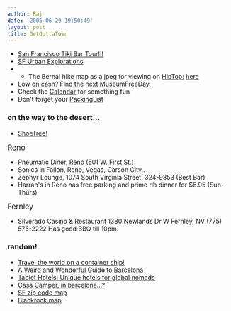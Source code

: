 ```yaml
---
author: Raj
date: '2005-06-29 19:50:49'
layout: post
title: GetOuttaTown
---
```


* [San Francisco Tiki Bar Tour!!!](http://www.tikinews.com/suck/paradise.html)
* [SF Urban Explorations](http://offbeat.8m.net/Urban.html)
* * The Bernal hike map as a jpeg for viewing on [HipTop:](HipTop:.html) <a href="http://hyperreal.org/~rkumar/rtx/uploads/Bernal.jpg">here</a>
* Low on cash? Find the next [MuseumFreeDay](MuseumFreeDay.html)
* Check the [Calendar](Calendar.html) for something fun
* Don't forget your [PackingList](PackingList.html)

### on the way to the desert...

* [ShoeTree!](http://www.roadsideamerica.com/set/shoetrees.html)

<big>Reno</big>

* Pneumatic Diner, Reno (501 W. First St.)
* Sonics in Fallon, Reno, Vegas, Carson City.. 
* Zephyr Lounge, 1074 South Virginia Street, 324-9853 (Best Bar)
* Harrah's in Reno has free parking and prime rib dinner for $6.95 (Sun-Thurs)

<big>Fernley</big>

* Silverado Casino & Restaurant 1380 Newlands Dr W Fernley, NV (775) 575-2222 Has good BBQ till 10pm.

### random!

* [Travel the world on a container ship!](http://www.geocities.com/freighterman.geo/mainmenu.html)
* [A Weird and Wonderful Guide to Barcelona](http://www.lecool.com/book/index.htm)
* [Tablet Hotels: Unique hotels for global nomads](http://www.tablethotels.com)
* [Casa Camper, in barcelona...?](http://www.camper.com/web/en/casacamper.asp)
* [SF zip code map](http://www.healthysf.org/bdi/outcomes/zip-neighborhood.html)
* [Blackrock map](http://nephology.org/blackrock.JPG)

